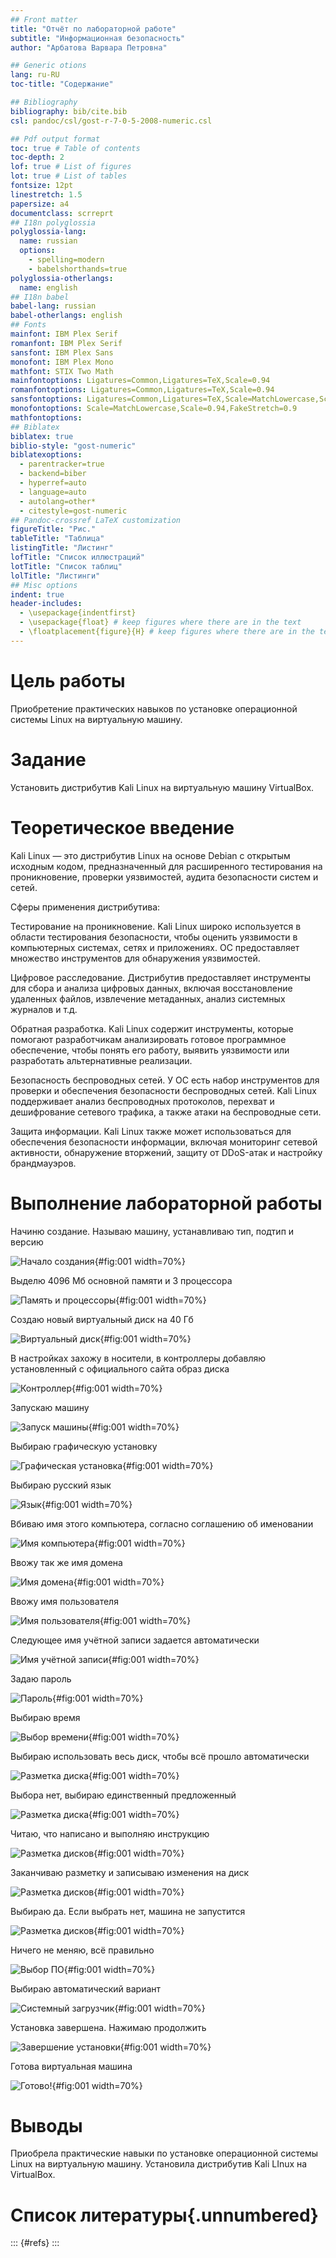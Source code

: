```yaml
---
## Front matter
title: "Отчёт по лабораторной работе"
subtitle: "Информационная безопасность"
author: "Арбатова Варвара Петровна"

## Generic otions
lang: ru-RU
toc-title: "Содержание"

## Bibliography
bibliography: bib/cite.bib
csl: pandoc/csl/gost-r-7-0-5-2008-numeric.csl

## Pdf output format
toc: true # Table of contents
toc-depth: 2
lof: true # List of figures
lot: true # List of tables
fontsize: 12pt
linestretch: 1.5
papersize: a4
documentclass: scrreprt
## I18n polyglossia
polyglossia-lang:
  name: russian
  options:
	- spelling=modern
	- babelshorthands=true
polyglossia-otherlangs:
  name: english
## I18n babel
babel-lang: russian
babel-otherlangs: english
## Fonts
mainfont: IBM Plex Serif
romanfont: IBM Plex Serif
sansfont: IBM Plex Sans
monofont: IBM Plex Mono
mathfont: STIX Two Math
mainfontoptions: Ligatures=Common,Ligatures=TeX,Scale=0.94
romanfontoptions: Ligatures=Common,Ligatures=TeX,Scale=0.94
sansfontoptions: Ligatures=Common,Ligatures=TeX,Scale=MatchLowercase,Scale=0.94
monofontoptions: Scale=MatchLowercase,Scale=0.94,FakeStretch=0.9
mathfontoptions:
## Biblatex
biblatex: true
biblio-style: "gost-numeric"
biblatexoptions:
  - parentracker=true
  - backend=biber
  - hyperref=auto
  - language=auto
  - autolang=other*
  - citestyle=gost-numeric
## Pandoc-crossref LaTeX customization
figureTitle: "Рис."
tableTitle: "Таблица"
listingTitle: "Листинг"
lofTitle: "Список иллюстраций"
lotTitle: "Список таблиц"
lolTitle: "Листинги"
## Misc options
indent: true
header-includes:
  - \usepackage{indentfirst}
  - \usepackage{float} # keep figures where there are in the text
  - \floatplacement{figure}{H} # keep figures where there are in the text
---
```


# Цель работы

Приобретение практических навыков по установке операционной системы Linux на виртуальную машину.

# Задание

Установить дистрибутив Kali Linux на виртуальную машину VirtualBox.

# Теоретическое введение

Kali Linux — это дистрибутив Linux на основе Debian с открытым исходным кодом, предназначенный для расширенного тестирования на проникновение, проверки уязвимостей, аудита безопасности систем и сетей.

Сферы применения дистрибутива:

Тестирование на проникновение. Kali Linux широко используется в области тестирования безопасности, чтобы оценить уязвимости в компьютерных системах, сетях и приложениях. ОС предоставляет множество инструментов для обнаружения уязвимостей.

Цифровое расследование. Дистрибутив предоставляет инструменты для сбора и анализа цифровых данных, включая восстановление удаленных файлов, извлечение метаданных, анализ системных журналов и т.д.

Обратная разработка. Kali Linux содержит инструменты, которые помогают разработчикам анализировать готовое программное обеспечение, чтобы понять его работу, выявить уязвимости или разработать альтернативные реализации.

Безопасность беспроводных сетей. У ОС есть набор инструментов для проверки и обеспечения безопасности беспроводных сетей. Kali Linux поддерживает анализ беспроводных протоколов, перехват и дешифрование сетевого трафика, а также атаки на беспроводные сети.

Защита информации. Kali Linux также может использоваться для обеспечения безопасности информации, включая мониторинг сетевой активности, обнаружение вторжений, защиту от DDoS-атак и настройку брандмауэров.

# Выполнение лабораторной работы

Начиню создание. Называю машину, устанавливаю тип, подтип и версию

![Начало создания](image/1.jpg){#fig:001 width=70%}

Выделю 4096 Мб основной памяти и 3 процессора

![Память и процессоры](image/2.jpg){#fig:001 width=70%}

Создаю новый виртуальный диск на 40 Гб

![Виртуальный диск](image/3.jpg){#fig:001 width=70%}

В настройках захожу в носители, в контроллеры добавляю установленный с официального сайта образ диска

![Контроллер](image/4.jpg){#fig:001 width=70%}

Запускаю машину

![Запуск машины](image/5.jpg){#fig:001 width=70%}

Выбираю графическую установку

![Графическая установка](image/6.jpg){#fig:001 width=70%}

Выбираю русский язык

![Язык](image/7.jpg){#fig:001 width=70%}

Вбиваю имя этого компьютера, согласно соглашению об именовании

![Имя компьютера](image/8.jpg){#fig:001 width=70%}

Ввожу так же имя домена

![Имя домена](image/9.jpg){#fig:001 width=70%}

Ввожу имя пользователя

![Имя пользователя](image/10.jpg){#fig:001 width=70%}

Следующее имя учётной записи задается автоматически

![Имя учётной записи](image/11.jpg){#fig:001 width=70%}

Задаю пароль

![Пароль](image/12.jpg){#fig:001 width=70%}

Выбираю время

![Выбор времени](image/13.jpg){#fig:001 width=70%}

Выбираю использовать весь диск, чтобы всё прошло автоматически

![Разметка диска](image/14.jpg){#fig:001 width=70%}

Выбора нет, выбираю единственный предложенный

![Разметка диска](image/15.jpg){#fig:001 width=70%}

Читаю, что написано и выполняю инструкцию

![Разметка дисков](image/16.jpg){#fig:001 width=70%}

Заканчиваю разметку и записываю изменения на диск

![Разметка дисков](image/17.jpg){#fig:001 width=70%}

Выбираю да. Если выбрать нет, машина не запустится

![Разметка дисков](image/18.jpg){#fig:001 width=70%}

Ничего не меняю, всё правильно 

![Выбор ПО](image/19.jpg){#fig:001 width=70%}

Выбираю автоматический вариант

![Системный загрузчик](image/20.jpg){#fig:001 width=70%}

Установка завершена. Нажимаю продолжить

![Завершение установки](image/21.jpg){#fig:001 width=70%}

Готова виртуальная машина

![Готово!](image/22.jpg){#fig:001 width=70%}


# Выводы

Приобрела практические навыки по установке операционной системы Linux на виртуальную машину. Установила дистрибутив Kali LInux на VirtualBox.



# Список литературы{.unnumbered}

::: {#refs}
:::
